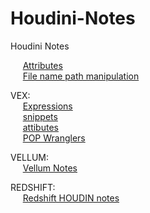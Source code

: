 # Houdini-Notes
Houdini Notes <br />

&nbsp;&nbsp;&nbsp;&nbsp;  [Attributes](Attributes.md) <br />
&nbsp;&nbsp;&nbsp;&nbsp;  [File name path manipulation](image_names_handling.md) <br />


VEX: <br />
&nbsp;&nbsp;&nbsp;&nbsp;  [Expressions](VEX_expressions.md) <br />
&nbsp;&nbsp;&nbsp;&nbsp;  [snippets](VEX_snippets.md) <br />
&nbsp;&nbsp;&nbsp;&nbsp;  [attibutes](Attributes.md) <br />
&nbsp;&nbsp;&nbsp;&nbsp;  [POP Wranglers](VEX_POP_wrangler.md) <br />

VELLUM: <br />
&nbsp;&nbsp;&nbsp;&nbsp;  [Vellum Notes](VELLUM_notes.md) <br />


REDSHIFT: <br />
&nbsp;&nbsp;&nbsp;&nbsp;  [Redshift HOUDIN notes](Redshift_notes.md) <br />
